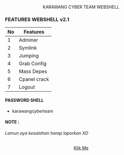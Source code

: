 <p align="center">KARAWANG CYBER TEAM WEBSHELL </p>

### FEATURES WEBSHELL v2.1
| No | Features 
|---|---
1 | Adminer
2 | Symlink
3 | Jumping
4 | Grab Config
5 | Mass Depes
6 | Cpanel crack
7 | Logout

#### PASSWORD SHELL
- karawangcyberteam

#### NOTE :
###### Lamun aya kesalahan harap laporkan XD
<p align="center">
<a href="https://www.facebook.com/profile.php?id=100083096354136" color="red">Klik Me</a>
  </p>
